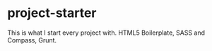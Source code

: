 project-starter
===============

This is what I start every project with. HTML5 Boilerplate, SASS and Compass, Grunt.
